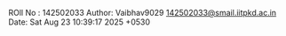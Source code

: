 ROll No : 142502033
Author: Vaibhav9029 <142502033@smail.iitpkd.ac.in>
Date:   Sat Aug 23 10:39:17 2025 +0530
